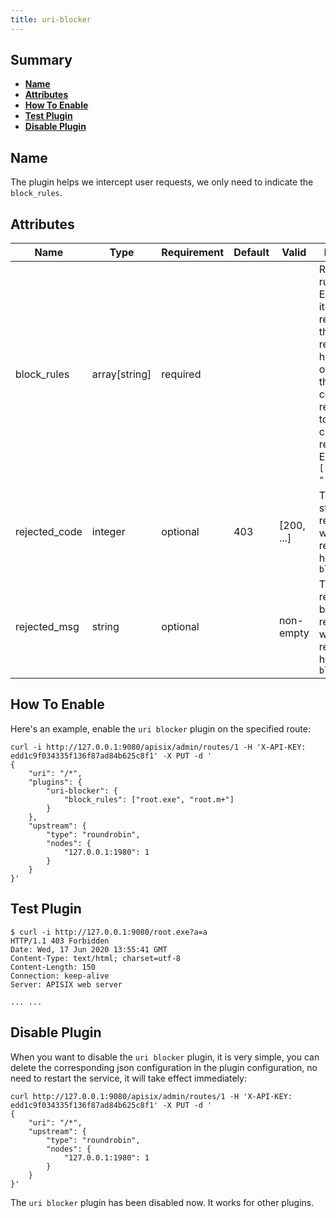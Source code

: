 ```yaml
---
title: uri-blocker
---
```


<!--
#
# Licensed to the Apache Software Foundation (ASF) under one or more
# contributor license agreements.  See the NOTICE file distributed with
# this work for additional information regarding copyright ownership.
# The ASF licenses this file to You under the Apache License, Version 2.0
# (the "License"); you may not use this file except in compliance with
# the License.  You may obtain a copy of the License at
#
#     http://www.apache.org/licenses/LICENSE-2.0
#
# Unless required by applicable law or agreed to in writing, software
# distributed under the License is distributed on an "AS IS" BASIS,
# WITHOUT WARRANTIES OR CONDITIONS OF ANY KIND, either express or implied.
# See the License for the specific language governing permissions and
# limitations under the License.
#
-->

## Summary

- [**Name**](#name)
- [**Attributes**](#attributes)
- [**How To Enable**](#how-to-enable)
- [**Test Plugin**](#test-plugin)
- [**Disable Plugin**](#disable-plugin)

## Name

The plugin helps we intercept user requests, we only need to indicate the `block_rules`.

## Attributes

| Name          | Type          | Requirement | Default | Valid      | Description                                                                 |
| ------------- | ------------- | ----------- | ------- | ---------- | --------------------------------------------------------------------------- |
| block_rules   | array[string] | required    |         |            | Regular filter rule array. Each of these items is a regular rule. If the current request URI hits any one of them, set the response code to rejected_code to exit the current user request. Example: `["root.exe", "root.m+"]`. |
| rejected_code | integer       | optional    | 403     | [200, ...] | The HTTP status code returned when the request URI hit any of `block_rules` |
| rejected_msg | string       | optional    |      | non-empty | The HTTP response body returned when the request URI hit any of `block_rules` |

## How To Enable

Here's an example, enable the `uri blocker` plugin on the specified route:

```shell
curl -i http://127.0.0.1:9080/apisix/admin/routes/1 -H 'X-API-KEY: edd1c9f034335f136f87ad84b625c8f1' -X PUT -d '
{
    "uri": "/*",
    "plugins": {
        "uri-blocker": {
            "block_rules": ["root.exe", "root.m+"]
        }
    },
    "upstream": {
        "type": "roundrobin",
        "nodes": {
            "127.0.0.1:1980": 1
        }
    }
}'
```

## Test Plugin

```shell
$ curl -i http://127.0.0.1:9080/root.exe?a=a
HTTP/1.1 403 Forbidden
Date: Wed, 17 Jun 2020 13:55:41 GMT
Content-Type: text/html; charset=utf-8
Content-Length: 150
Connection: keep-alive
Server: APISIX web server

... ...
```

## Disable Plugin

When you want to disable the `uri blocker` plugin, it is very simple, you can delete the corresponding json configuration in the plugin configuration, no need to restart the service, it will take effect immediately:

```shell
curl http://127.0.0.1:9080/apisix/admin/routes/1 -H 'X-API-KEY: edd1c9f034335f136f87ad84b625c8f1' -X PUT -d '
{
    "uri": "/*",
    "upstream": {
        "type": "roundrobin",
        "nodes": {
            "127.0.0.1:1980": 1
        }
    }
}'
```

The `uri blocker` plugin has been disabled now. It works for other plugins.
